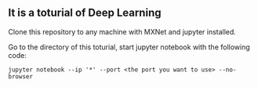 ## It is a toturial of Deep Learning

Clone this repository to any machine with MXNet and jupyter installed.

Go to the directory of this toturial, start jupyter notebook with the following code:

`jupyter notebook --ip '*' --port <the port you want to use> --no-browser`


